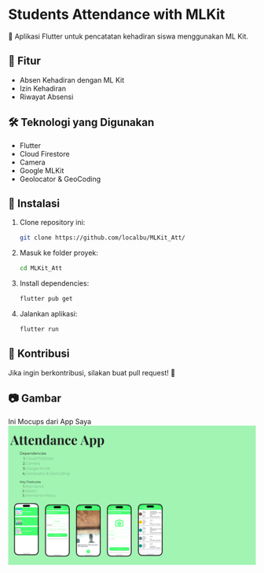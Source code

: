 # Students Attendance with MLKit

🚀 Aplikasi Flutter untuk pencatatan kehadiran siswa menggunakan ML Kit.

## 📌 Fitur
- Absen Kehadiran dengan ML Kit
- Izin Kehadiran
- Riwayat Absensi

## 🛠️ Teknologi yang Digunakan
- Flutter
- Cloud Firestore
- Camera
- Google MLKit
- Geolocator & GeoCoding

## 🚀 Instalasi
1. Clone repository ini:
   ```sh
   git clone https://github.com/localbu/MLKit_Att/
   ```
2. Masuk ke folder proyek:
   ```sh
   cd MLKit_Att
   ```
3. Install dependencies:
   ```sh
   flutter pub get
   ```
4. Jalankan aplikasi:
   ```sh
   flutter run
   ```

## 🤝 Kontribusi
Jika ingin berkontribusi, silakan buat pull request! 🙌

## 📷 Gambar
Ini Mocups dari App Saya
![Mocups](mocups.png)
